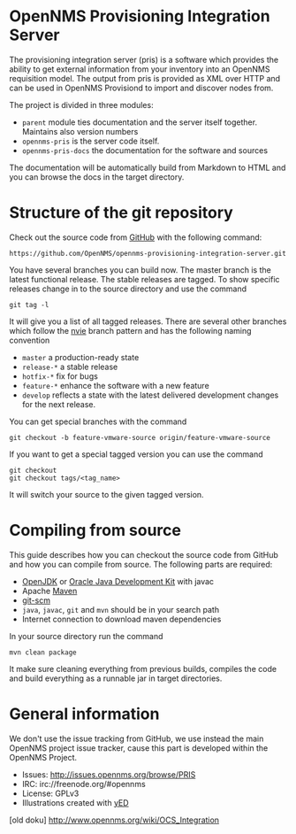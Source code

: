 # OpenNMS Provisioning Integration Server
The provisioning integration server (pris) is a software which provides the ability to get external information from your inventory into an OpenNMS requisition model. The output from pris is provided as XML over HTTP and can be used in OpenNMS Provisiond to import and discover nodes from.

The project is divided in three modules:

* `parent` module ties documentation and the server itself together. Maintains also version numbers
* `opennms-pris` is the server code itself.
* `opennms-pris-docs` the documentation for the software and sources

The documentation will be automatically build from Markdown to HTML and you can browse the docs in the target directory.

# Structure of the git repository
Check out the source code from [GitHub] with the following command:

    https://github.com/OpenNMS/opennms-provisioning-integration-server.git

You have several branches you can build now. The master branch is the latest functional release. The stable releases are tagged. To show specific releases change in to the source directory and use the command

    git tag -l

It will give you a list of all tagged releases. There are several other branches which follow the [nvie] branch pattern and has the following naming convention

* `master` a production-ready state
* `release-*` a stable release
* `hotfix-*` fix for bugs
* `feature-*` enhance the software with a new feature
* `develop` reflects a state with the latest delivered development changes for the next release.

You can get special branches with the command

    git checkout -b feature-vmware-source origin/feature-vmware-source

If you want to get a special tagged version you can use the command

    git checkout
    git checkout tags/<tag_name>

It will switch your source to the given tagged version.

# Compiling from source
This guide describes how you can checkout the source code from GitHub and how you can compile from source. The following parts are required:

* [OpenJDK] or [Oracle Java Development Kit] with javac
* Apache [Maven]
* [git-scm]
* `java`, `javac`, `git` and `mvn` should be in your search path
* Internet connection to download maven dependencies

In your source directory run the command

    mvn clean package

It make sure cleaning everything from previous builds, compiles the code and build everything as a runnable jar in target directories.

# General information
We don't use the issue tracking from GitHub, we use instead the main OpenNMS project issue tracker, cause this part is developed within the OpenNMS Project.

* Issues: http://issues.opennms.org/browse/PRIS
* IRC: irc://freenode.org/#opennms
* License: GPLv3
* Illustrations created with [yED]

[GitHub]: https://github.com/DerTak/opennms-provisioning-integration-server.git
[OpenJDK]: http://openjdk.java.net/
[Oracle Java Development Kit]: http://www.oracle.com/technetwork/java/javase/downloads/jdk7-downloads-1880260.html
[Maven]: http://maven.apache.org/
[git-scm]: http://git-scm.com/
[nvie]: http://nvie.com/posts/a-successful-git-branching-model/
[yED]: http://www.yworks.com/en/products_yed_about.html


[old doku]
http://www.opennms.org/wiki/OCS_Integration

